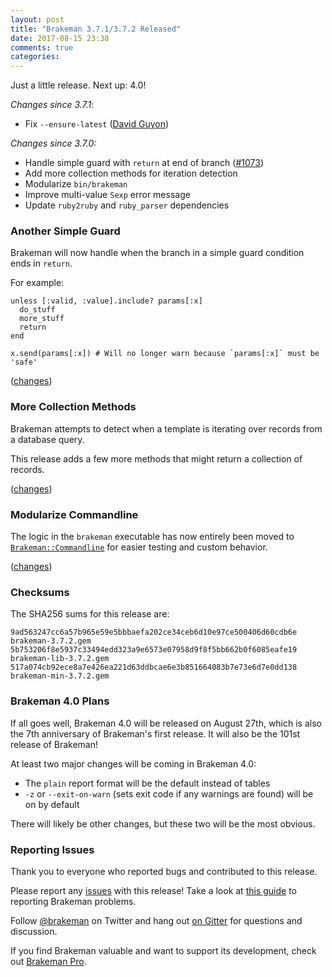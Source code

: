 ```yaml
---
layout: post
title: "Brakeman 3.7.1/3.7.2 Released"
date: 2017-08-15 23:38
comments: true
categories: 
---
```


Just a little release. Next up: 4.0!

*Changes since 3.7.1*:

* Fix `--ensure-latest` ([David Guyon](https://github.com/presidentbeef/brakeman/pull/1079))

*Changes since 3.7.0:*

* Handle simple guard with `return` at end of branch ([#1073](https://github.com/presidentbeef/brakeman/issues/1073))
* Add more collection methods for iteration detection
* Modularize `bin/brakeman`
* Improve multi-value `Sexp` error message
* Update `ruby2ruby` and `ruby_parser` dependencies

### Another Simple Guard

Brakeman will now handle when the branch in a simple guard condition ends in `return`.

For example:

    unless [:valid, :value].include? params[:x]
      do_stuff
      more_stuff
      return
    end

    x.send(params[:x]) # Will no longer warn because `params[:x]` must be 'safe'

([changes](https://github.com/presidentbeef/brakeman/pull/1077))

### More Collection Methods

Brakeman attempts to detect when a template is iterating over records from a database query.

This release adds a few more methods that might return a collection of records. 

([changes](https://github.com/presidentbeef/brakeman/pull/1074))

### Modularize Commandline

The logic in the `brakeman` executable has now entirely been moved to [`Brakeman::Commandline`](https://github.com/presidentbeef/brakeman/blob/49f675a88ba12ad4fa799770f5499c952650a56c/lib/brakeman/commandline.rb) for easier testing and custom behavior.

([changes](https://github.com/presidentbeef/brakeman/pull/1076))

### Checksums

The SHA256 sums for this release are:

    9ad563247cc6a57b965e59e5bbbaefa202ce34ceb6d10e97ce500406d60cdb6e  brakeman-3.7.2.gem
    5b753206f8e5937c33494edd323a9e6573e07958d9f8f5bb662b0f6085eafe19  brakeman-lib-3.7.2.gem
    517a074cb92ece8a7e426ea221d63ddbcae6e3b851664083b7e73e6d7e0dd138  brakeman-min-3.7.2.gem

### Brakeman 4.0 Plans

If all goes well, Brakeman 4.0 will be released on August 27th, which is also the 7th anniversary of Brakeman's first release. It will also be the 101st release of Brakeman!

At least two major changes will be coming in Brakeman 4.0:

* The `plain` report format will be the default instead of tables
* `-z` or `--exit-on-warn` (sets exit code if any warnings are found) will be on by default

There will likely be other changes, but these two will be the most obvious.

### Reporting Issues

Thank you to everyone who reported bugs and contributed to this release.

Please report any [issues](https://github.com/presidentbeef/brakeman/issues) with this release! Take a look at [this guide](https://github.com/presidentbeef/brakeman/wiki/How-to-Report-a-Brakeman-Issue) to reporting Brakeman problems.

Follow [@brakeman](https://twitter.com/brakeman) on Twitter and hang out [on Gitter](https://gitter.im/presidentbeef/brakeman) for questions and discussion.

If you find Brakeman valuable and want to support its development, check out [Brakeman Pro](https://brakemanpro.com/).
